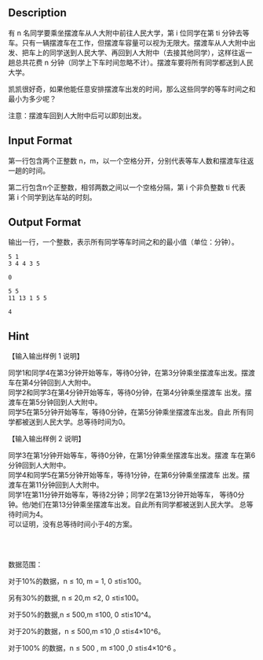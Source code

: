 ## Description

<p>有 n 名同学要乘坐摆渡车从人大附中前往人民大学，第 i 位同学在第 ti 分钟去等车。只有一辆摆渡车在工作，但摆渡车容量可以视为无限大。摆渡车从人大附中出发、把车上的同学送到人民大学、再回到人大附中（去接其他同学），这样往返一趟总共花费 n 分钟（同学上下车时间忽略不计）。摆渡车要将所有同学都送到人民大学。</p><p>凯凯很好奇，如果他能任意安排摆渡车出发的时间，那么这些同学的等车时间之和最小为多少呢？</p><p>注意：摆渡车回到人大附中后可以即刻出发。</p>

## Input Format

<p>第一行包含两个正整数 n，m，以一个空格分开，分别代表等车人数和摆渡车往返一趟的时间。</p><p>第二行包含n个正整数，相邻两数之间以一个空格分隔，第 i 个非负整数 ti 代表第 i 个同学到达车站的时刻。</p>

## Output Format

<p>输出一行，一个整数，表示所有同学等车时间之和的最小值（单位：分钟）。<br /></p>

```input1
5 1
3 4 4 3 5
```
```output1
0
```
```input2
5 5 
11 13 1 5 5 
```
```output2
4
```
## Hint

<p>【输入输出样例 1 说明】</p><p>同学1和同学4在第3分钟开始等车，等待0分钟，在第3分钟乘坐摆渡车出发。摆渡车在第4分钟回到人大附中。<br />同学2和同学3在第4分钟开始等车，等待0分钟，在第4分钟乘坐摆渡车 出发。摆渡车在第5分钟回到人大附中。<br />同学5在第5分钟开始等车，等待0分钟，在第5分钟乘坐摆渡车出发。自此 所有同学都被送到人民大学。总等待时间为0。</p><p>【输入输出样例 2 说明】</p><p>同学3在第1分钟开始等车，等待0分钟，在第1分钟乘坐摆渡车出发。摆渡 车在第6分钟回到人大附中。<br />同学4和同学5在第5分钟开始等车，等待1分钟，在第6分钟乘坐摆渡车 出发。摆渡车在第11分钟回到人大附中。<br />同学1在第11分钟开始等车，等待2分钟；同学2在第13分钟开始等车， 等待0分钟。他/她们在第13分钟乘坐摆渡车出发。自此所有同学都被送到人民大学。 总等待时间为4。<br />可以证明，没有总等待时间小于4的方案。</p><p><br /><br /></p><p>数据范围：</p><p>对于10%的数据，n ≤ 10, m = 1, 0 ≤ti≤100。</p><p>另有30%的数据, n ≤ 20,m ≤2, 0 ≤ti≤100。</p><p>对于50%的数据,n ≤ 500,m ≤100, 0 ≤ti≤10^4。</p><p>对于20%的数据，n ≤ 500,m ≤10 ,0 ≤ti≤4×10^6。</p><p>对于100% 的数据，n ≤ 500 , m ≤100 ,0 ≤ti≤4×10^6 。</p>
